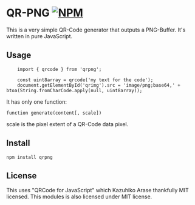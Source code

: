 # QR-PNG [![NPM](https://nodei.co/npm/qrpng.png)](https://nodei.co/npm/qrpng/)

This is a very simple QR-Code generator that outputs a PNG-Buffer. It's written in pure JavaScript.

## Usage

```
    import { qrcode } from 'qrpng';

    const uint8array = qrcode('my text for the code');
    document.getElementById('qrimg').src = 'image/png;base64,' + btoa(String.fromCharCode.apply(null, uint8array));
```

It has only one function:

    function generate(content[, scale])

scale is the pixel extent of a QR-Code data pixel.

## Install

    npm install qrpng

## License

This uses "QRCode for JavaScript" which Kazuhiko Arase thankfully MIT licensed. This modules is also licensed under MIT license.
